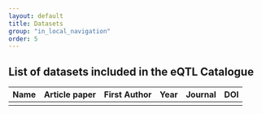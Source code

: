```yaml
---
layout: default
title: Datasets
group: "in_local_navigation"
order: 5
---
```


## List of datasets included in the eQTL Catalogue

| Name | Article paper | First Author | Year | Journal | DOI |
| --- | --- | --- |---|---|---| 
||||||| 
